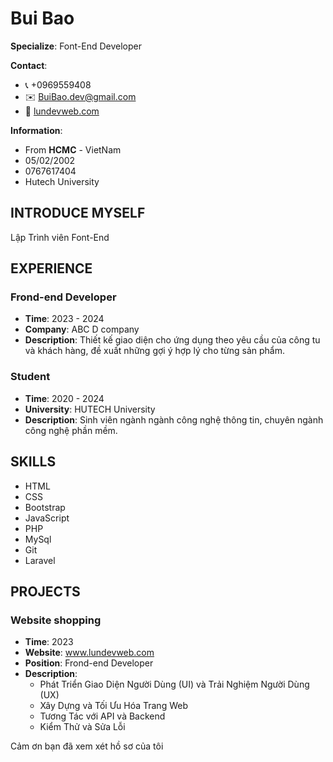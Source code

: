 # Bui Bao

**Specialize**: Font-End Developer

**Contact**:
- 📞 +0969559408
- ✉️ BuiBao.dev@gmail.com
- 🔗 [lundevweb.com](https://lundevweb.com)

**Information**:
- From **HCMC** - VietNam
- 05/02/2002
- 0767617404
- Hutech University

## INTRODUCE MYSELF

Lập Trình viên Font-End
## EXPERIENCE

### Frond-end Developer
- **Time**: 2023 - 2024
- **Company**: ABC D company
- **Description**: Thiết kế giao diện cho ứng dụng theo yêu cầu của công tu và khách hàng, đề xuất những gợi ý hợp lý cho từng sản phẩm.

### Student
- **Time**: 2020 - 2024
- **University**: HUTECH University
- **Description**: Sinh viên ngành ngành công nghệ thông tin, chuyên ngành công nghệ phần mềm.

## SKILLS
- HTML
- CSS
- Bootstrap
- JavaScript
- PHP
- MySql
- Git
- Laravel

## PROJECTS

### Website shopping
- **Time**: 2023
- **Website**: www.lundevweb.com
- **Position**: Frond-end Developer
- **Description**: 
  - Phát Triển Giao Diện Người Dùng (UI) và Trải Nghiệm Người Dùng (UX)
  - Xây Dựng và Tối Ưu Hóa Trang Web
  - Tương Tác với API và Backend
  - Kiểm Thử và Sửa Lỗi


Cảm ơn bạn đã xem xét hồ sơ của tôi
